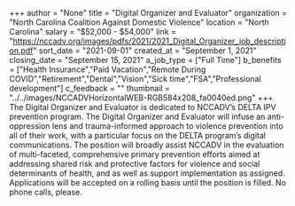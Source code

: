 +++
author = "None"
title = "Digital Organizer and Evaluator"
organization = "North Carolina Coalition Against Domestic Violence"
location = "North Carolina"
salary = "$52,000 - $54,000"
link = "https://nccadv.org/images/pdfs/2021/2021_Digital_Organizer_job_description.pdf"
sort_date = "2021-09-01"
created_at = "September 1, 2021"
closing_date = "September 15, 2021"
a_job_type = ["Full Time"]
b_benefits = ["Health Insurance","Paid Vacation","Remote During COVID","Retirement","Dental","Vision","Sick time","FSA","Professional development"]
c_feedback = ""
thumbnail = "../../images/NCCADVHorizontalWEB-RGB584x208_fa0040ed.png"
+++
The Digital Organizer and Evaluator is dedicated to NCCADV’s DELTA IPV prevention program. The Digital Organizer and Evaluator will infuse an anti-oppression lens and trauma-informed approach to violence prevention into all of their work, with a particular focus on the DELTA program’s digital communications. The position will broadly assist NCCADV in the evaluation of multi-faceted, comprehensive primary prevention efforts aimed at addressing shared risk and protective factors for violence and social determinants of health, and as well as support implementation as assigned. Applications will be accepted on a rolling basis until the position is filled. No phone calls, please.

 